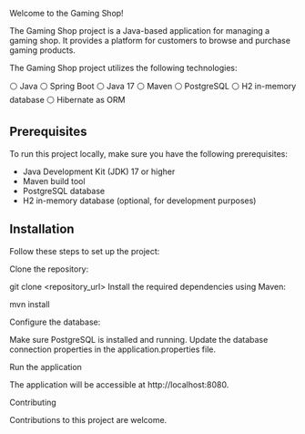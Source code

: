 Welcome to the Gaming Shop!

The Gaming Shop project is a Java-based application for managing a gaming shop.
It provides a platform for customers to browse and purchase gaming products.

The Gaming Shop project utilizes the following technologies:

⚪ Java
⚪ Spring Boot
⚪ Java 17
⚪ Maven
⚪ PostgreSQL
⚪ H2 in-memory database
⚪ Hibernate as ORM

## Prerequisites
To run this project locally, make sure you have the following prerequisites:
- Java Development Kit (JDK) 17 or higher
- Maven build tool
- PostgreSQL database
- H2 in-memory database (optional, for development purposes)

## Installation
Follow these steps to set up the project:

Clone the repository:

git clone <repository_url>
Install the required dependencies using Maven:

mvn install

Configure the database:

Make sure PostgreSQL is installed and running.
Update the database connection properties in the application.properties file.

Run the application

The application will be accessible at http://localhost:8080.

Contributing

Contributions to this project are welcome.


